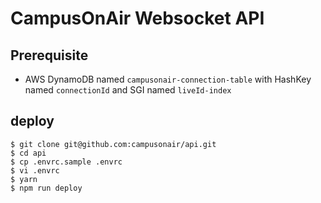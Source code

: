 # CampusOnAir Websocket API

## Prerequisite

- AWS DynamoDB named `campusonair-connection-table` with HashKey named `connectionId` and SGI named `liveId-index`

## deploy

```shell
$ git clone git@github.com:campusonair/api.git
$ cd api
$ cp .envrc.sample .envrc
$ vi .envrc
$ yarn
$ npm run deploy
```
